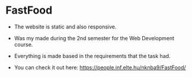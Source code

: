 # FastFood

- The website is static and also responsive.

- Was my made during the 2nd semester for the Web Development course.

- Everything is made based in the requirements that the task had.

- You can check it out here: https://people.inf.elte.hu/nknba9/FastFood/
